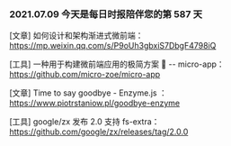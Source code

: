 ### 2021.07.09 今天是每日时报陪伴您的第 587 天

[文章] 如何设计和架构渐进式微前端：<https://mp.weixin.qq.com/s/P9oUh3gbxiS7DbgF4798iQ>

[工具] 一种用于构建微前端应用的极简方案 🚀 -- micro-app：<https://github.com/micro-zoe/micro-app>

[文章] Time to say goodbye - Enzyme.js ：<https://www.piotrstaniow.pl/goodbye-enzyme>

[工具] google/zx 发布 2.0 支持 fs-extra：<https://github.com/google/zx/releases/tag/2.0.0>

